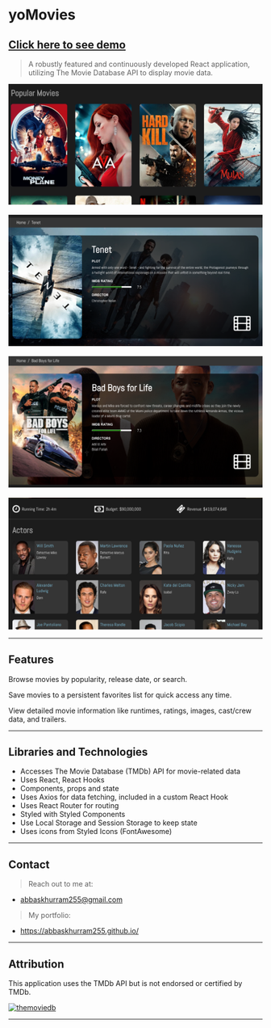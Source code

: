 # yoMovies

## **<a href="https://abbaskhurram255.github.io/yoMovies/" target="_blank">Click here to see demo</a>**

> A robustly featured and continuously developed React application, utilizing The Movie Database API to display movie data.

![](yomovies.png)
<br><br>
![](yomovies-2.png)
<br><br>
![](yomovies-3.png)
<br><br>
![](yomovies-4.png)


---

## Features

Browse movies by popularity, release date, or search. 

Save movies to a persistent favorites list for quick access any time.

View detailed movie information like runtimes, ratings, images, cast/crew data, and trailers.

---

## Libraries and Technologies

- Accesses The Movie Database (TMDb) API for movie-related data
- Uses React, React Hooks
- Components, props and state
- Uses Axios for data fetching, included in a custom React Hook
- Uses React Router for routing
- Styled with Styled Components
- Use Local Storage and Session Storage to keep state
- Uses icons from Styled Icons (FontAwesome)

---

## Contact

> Reach out to me at:

- abbaskhurram255@gmail.com

> My portfolio:

- <a href="https://abbaskhurram255.github.io/" target="_blank">https://abbaskhurram255.github.io/</a>

---

## Attribution

This application uses the TMDb API but is not endorsed or certified by TMDb.

<a href="https://www.themoviedb.org/about"><img src="https://www.themoviedb.org/assets/2/v4/logos/408x161-powered-by-rectangle-green-bb4301c10ddc749b4e79463811a68afebeae66ef43d17bcfd8ff0e60ded7ce99.png" title="TMDb" height="50" width="100" alt="themoviedb"></a>

---
